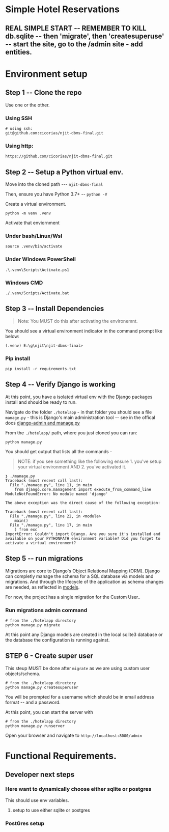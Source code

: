 # Simple Hotel Reservations

## REAL SIMPLE START -- REMEMBER TO KILL db.sqlite -- then 'migrate', then 'createsuperuse' -- start the site, go to the /admin site - add entities.

# Environment setup
## Step 1 -- Clone the repo

Use one or the other.

### Using SSH
```
# using ssh:
git@github.com:cicorias/njit-dbms-final.git
```

### Using http:
```
https://github.com/cicorias/njit-dbms-final.git

```

## Step 2 -- Setup a Python virtual env.

Move into the cloned path --- `njit-dbms-final`

Then, ensure you have Python 3.7+  -- `python -V`

Create a virtual environment.

```
python -m venv .venv
```

Activate that enviornment

### Under bash/Linux/Wsl

```
source .venv/bin/activate
```

### Under Windows PowerShell
```
.\.venv\Scripts\Activate.ps1
```

### Windows CMD
```
./.venv/Scripts/Activate.bat
```


## Step 3 -- Install Dependencies

>Note: You MUST do this after activating the environemnt.

You should see a virtual environment indicator in the command prompt like below:

```
(.venv) E:\g\njit\njit-dbms-final>
```


### Pip install

```
pip install -r requirements.txt
```

## Step 4 -- Verify Django is working

At this point, you have a isolated virtual env with the Django packages install and should be ready to run.

Navigate do the folder `./hotelapp` - in that folder you should see a file `manage.py` - this is Django's main administration tool -- see in the offical docs [django-admin and manage.py](https://docs.djangoproject.com/en/3.1/ref/django-admin/)


From the `./hotelapp/` path, where you just cloned you can run:

```
python manage.py
```
You should get output that lists all the commands - 

>NOTE: if you see something like the following ensure 1. you've setup your virtual environment AND 2. you've activated it.

```
❯ ./manage.py
Traceback (most recent call last):
  File "./manage.py", line 11, in main
    from django.core.management import execute_from_command_line
ModuleNotFoundError: No module named 'django'

The above exception was the direct cause of the following exception:

Traceback (most recent call last):
  File "./manage.py", line 22, in <module>
    main()
  File "./manage.py", line 17, in main
    ) from exc
ImportError: Couldn't import Django. Are you sure it's installed and available on your PYTHONPATH environment variable? Did you forget to activate a virtual environment?
```

## Step 5 -- run migrations

Migrations are core to Django's Object Relational Mapping (ORM). Django can completly manage the schema for a SQL database via models and migrations.  And through the lifecycle of the application as schema changes are needed, as reflected in [models](https://docs.djangoproject.com/en/3.1/topics/db/models/).

For now, the project has a single migration for the Custom User..

### Run migrations admin command

```
# from the ./hotelapp directory
python manage.py migrate
```

At this point any Django models are created in the local sqlite3 database or the database the configuration is running against.  

## STEP 6 - Create super user

This steup MUST be done after `migrate` as we are using custom user objects/schema.

```
# from the ./hotelapp directory
python manage.py createsuperuser
```

You will be prompted for a username which should be in email address format -- and a password. 

At this point, you can start the server with

```
# from the ./hotelapp directory
python manage.py runserver
```

Open your browser and navigate to `http://localhost:8000/admin`



# Functional Requirements.
## Developer next steps
### Here want to dynamically choose either sqlite or postgres
This should use env variables.

1. setup to use either sqlite or postgres


### PostGres setup
